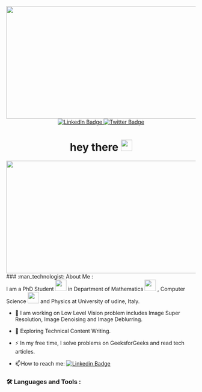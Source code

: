<div id="header" align="center">
  <img src="https://media.giphy.com/media/ITRemFlr5tS39AzQUL/giphy-downsized.gif" height="300" width="800"/>
</div>

<div id="badges" align="center">
  <a href="https://www.linkedin.com/in/asif-hussain-khan-86a645220/">
    <img src="https://img.shields.io/badge/LinkedIn-blue?style=for-the-badge&logo=linkedin&logoColor=white" alt="LinkedIn Badge"/>
  </a>
  <a href="https://twitter.com/AsifKhanuniud">
    <img src="https://img.shields.io/badge/Twitter-blue?style=for-the-badge&logo=twitter&logoColor=white" alt="Twitter Badge"/>
  </a>
  </div>
<div id="badges" align="center">
   </a>
  <img src="https://komarev.com/ghpvc/?username=asifhkhan&style=flat-square&color=blue" alt=""/>
    </a>
<h1>
  hey there
  <img src="https://media.giphy.com/media/hvRJCLFzcasrR4ia7z/giphy.gif" width="30px"/>
</h1>

<div align="center">
  <img src="https://media.giphy.com/media/dWesBcTLavkZuG35MI/giphy.gif" width="600" height="300"/>
</div>


  <div align="left">
### :man_technologist: About Me :
  </div>


<div align="left">
I am a PhD Student <img src="https://media.giphy.com/media/hENzElhl495Xl0WQAv/giphy.gif" width="30"> in Department of Mathematics <img src="https://media.giphy.com/media/zPbnEgxsPJOJSD3qfr/giphy.gif" width="30"> , Computer Science <img src="https://media.giphy.com/media/D0TWLl6wTW0KrQAEcf/giphy.gif" width="30"> and Physics at University of udine, Italy.

- :telescope: I am working on Low Level Vision problem includes Image Super Resolution, Image Denoising and Image Deblurring.

- :seedling: Exploring Technical Content Writing.

- :zap: In my free time, I solve problems on GeeksforGeeks and read tech articles.

- :mailbox:How to reach me: [![Linkedin Badge](https://img.shields.io/badge/LinkedIn-blue?style=for-the-badge&logo=linkedin&logoColor=white)](https://www.linkedin.com/in/asif-hussain-khan-86a645220/)
  </div>
  <div align="left">
### :hammer_and_wrench: Languages and Tools :
  </div>

